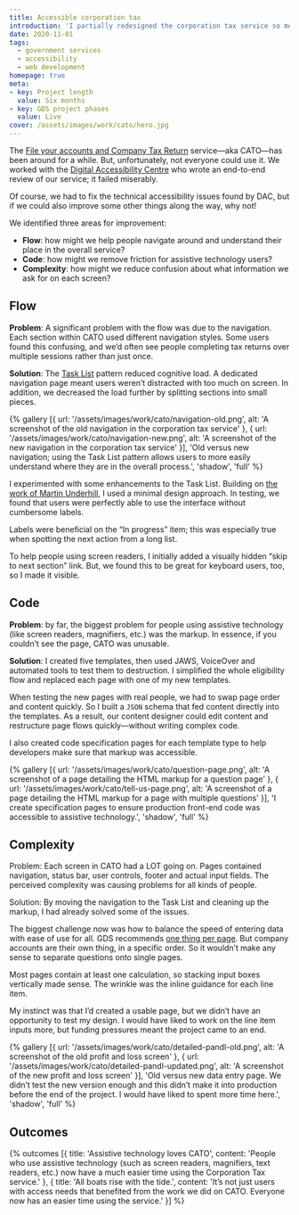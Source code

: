 ```yaml
---
title: Accessible corporation tax
introduction: 'I partially redesigned the corporation tax service so more people could use it.'
date: 2020-11-01
tags:
  - government services
  - accessibility
  - web development
homepage: true
meta:
- key: Project length
  value: Six months
- key: GDS project phases
  value: Live
cover: /assets/images/work/cato/hero.jpg
---
```

The [File your accounts and Company Tax Return](https://www.gov.uk/file-your-company-accounts-and-tax-return) service—aka CATO—has been around for a while. But, unfortunately, not everyone could use it. We worked with the [Digital Accessibility Centre](http://digitalaccessibilitycentre.org/) who wrote an end-to-end review of our service; it failed miserably.

Of course, we had to fix the technical accessibility issues found by DAC, but if we could also improve some other things along the way, why not!

We identified three areas for improvement:

* **Flow**: how might we help people navigate around and understand their place in the overall service?
* **Code**: how might we remove friction for assistive technology users?
* **Complexity**: how might we reduce confusion about what information we ask for on each screen?

## Flow

**Problem**: A significant problem with the flow was due to the navigation. Each section within CATO used different navigation styles. Some users found this confusing, and we’d often see people completing tax returns over multiple sessions rather than just once.

**Solution**: The [Task List](https://design-system.service.gov.uk/patterns/task-list-pages/) pattern reduced cognitive load. A dedicated navigation page meant users weren’t distracted with too much on screen. In addition, we decreased the load further by splitting sections into small pieces.

{% gallery [{
  url: '/assets/images/work/cato/navigation-old.png',
  alt: 'A screenshot of the old navigation in the corporation tax service'
}, {
  url: '/assets/images/work/cato/navigation-new.png',
  alt: 'A screenshot of the new navigation in the corporation tax service'
}], 
'Old versus new navigation; using the Task List pattern allows users to more easily understand where they are in the overall process.', 
'shadow', 
'full' 
%}

I experimented with some enhancements to the Task List. Building on [the work of Martin Underhill](https://www.tempertemper.net/portfolio/a-minimal-task-list-pattern-for-govuk), I used a minimal design approach. In testing, we found that users were perfectly able to use the interface without cumbersome labels. 

Labels were beneficial on the “In progress” item; this was especially true when spotting the next action from a long list. 

To help people using screen readers, I initially added a visually hidden “skip to next section” link. But, we found this to be great for keyboard users, too, so I made it visible.

## Code
**Problem**: by far, the biggest problem for people using assistive technology (like screen readers, magnifiers, etc.) was the markup. In essence, if you couldn’t see the page, CATO was unusable.

**Solution**: I created five templates, then used JAWS, VoiceOver and automated tools to test them to destruction. I simplified the whole eligibility flow and replaced each page with one of my new templates.

When testing the new pages with real people, we had to swap page order and content quickly. So I built a `JSON` schema that fed content directly into the templates. As a result, our content designer could edit content and restructure page flows quickly—without writing complex code.

I also created code specification pages for each template type to help developers make sure that markup was accessible. 

{% gallery [{
  url: '/assets/images/work/cato/question-page.png',
  alt: 'A screenshot of a page detailing the HTML markup for a question page'
}, {
  url: '/assets/images/work/cato/tell-us-page.png',
  alt: 'A screenshot of a page detailing the HTML markup for a page with multiple questions'
}], 
'I create specification pages to ensure production front-end code was accessible to assistive technology.', 
'shadow', 
'full' 
%}

## Complexity
Problem: Each screen in CATO had a LOT going on. Pages contained navigation, status bar, user controls, footer and actual input fields. The perceived complexity was causing problems for all kinds of people.

Solution: By moving the navigation to the Task List and cleaning up the markup, I had already solved some of the issues. 

The biggest challenge now was how to balance the speed of entering data with ease of use for all. GDS recommends [one thing per page](https://www.gov.uk/service-manual/design/form-structure#start-with-one-thing-per-page). But company accounts are their own thing, in a specific order. So it wouldn’t make any sense to separate questions onto single pages.

Most pages contain at least one calculation, so stacking input boxes vertically made sense. The wrinkle was the inline guidance for each line item. 

My instinct was that I’d created a usable page, but we didn’t have an opportunity to test my design. I would have liked to work on the line item inputs more, but funding pressures meant the project came to an end.

{% gallery [{
  url: '/assets/images/work/cato/detailed-pandl-old.png',
  alt: 'A screenshot of the old profit and loss screen'
}, {
  url: '/assets/images/work/cato/detailed-pandl-updated.png',
  alt: 'A screenshot of the new profit and loss screen'
}], 
'Old versus new data entry page. We didn’t test the new version enough and this didn’t make it into production before the end of the project. I would have liked to spent more time here.', 
'shadow', 
'full' 
%}

## Outcomes
{% outcomes [{
  title: 'Assistive technology loves CATO',
  content: 'People who use assistive technology (such as screen readers, magnifiers, text readers, etc.) now have a much easier time using the Corporation Tax service.'
}, {
  title: 'All boats rise with the tide.',
  content: 'It’s not just users with access needs that benefited from the work we did on CATO. Everyone now has an easier time using the service.'
}] %}